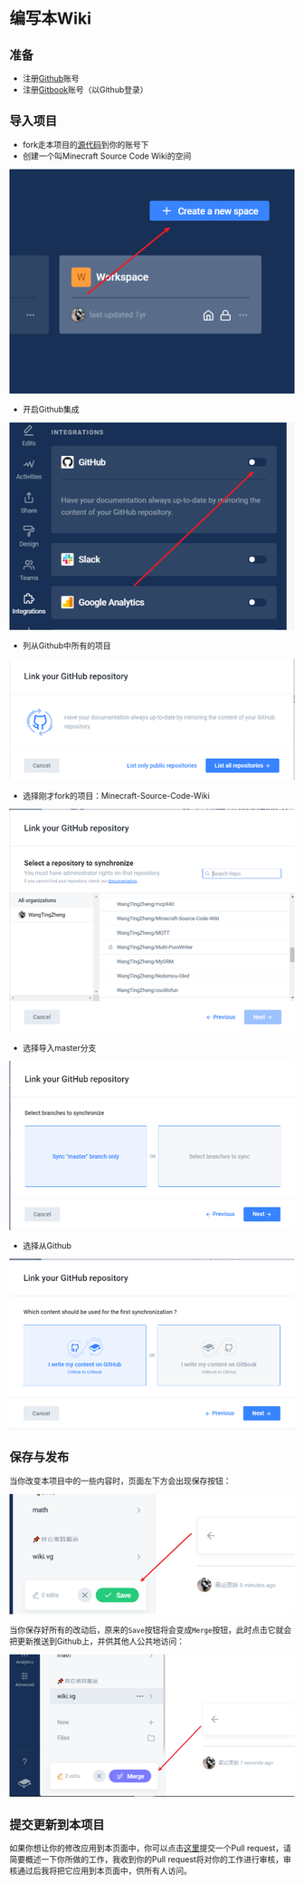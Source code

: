 # 编写本Wiki

## 准备

* 注册[Github](https://github.com)账号
* 注册[Gitbook](https://www.gitbook.com/)账号（以Github登录）

## 导入项目

* fork走本项目的[源代码](https://github.com/WangTingZheng/Minecraft-Source-Code-Wiki)到你的账号下
* 创建一个叫Minecraft Source Code Wiki的空间

![&#x521B;&#x5EFA;&#x9879;&#x76EE;&#x7A7A;&#x95F4;](../../.gitbook/assets/create-project.png)

* 开启Github集成

![Github&#x96C6;&#x6210;](../../.gitbook/assets/gitbook-github.png)

* 列从Github中所有的项目

![&#x5217;&#x51FA;&#x6240;&#x6709;&#x9879;&#x76EE;](../../.gitbook/assets/list-project-github.png)

* 选择刚才fork的项目：Minecraft-Source-Code-Wiki

![&#x9009;&#x62E9;&#x9879;&#x76EE;&#x4ED3;&#x5E93;](../../.gitbook/assets/selection-project-github.png)

* 选择导入master分支

![&#x9009;&#x62E9;&#x4E3B;&#x5206;&#x652F;](../../.gitbook/assets/branch-github-sync.png)

* 选择从Github

![&#x9009;&#x62E9;&#x4ECE;GitHub&#x5BFC;&#x5165;&#x5230;gitbook](../../.gitbook/assets/content-github-gitbook.png)

## 保存与发布

当你改变本项目中的一些内容时，页面左下方会出现保存按钮：

![gitbook&#x7684;&#x4FDD;&#x5B58;&#x6309;&#x94AE;](../../.gitbook/assets/gitbook-save.png)

当你保存好所有的改动后，原来的`Save`按钮将会变成`Merge`按钮，此时点击它就会把更新推送到Github上，并供其他人公共地访问：

![&#x63A8;&#x9001;&#xFF08;&#x5408;&#x5E76;&#xFF09;&#x529F;&#x80FD;](../../.gitbook/assets/gitbook-merge.png)

## 提交更新到本项目

如果你想让你的修改应用到本页面中，你可以点击[这里](https://github.com/WangTingZheng/Minecraft-Source-Code-Wiki/compare)提交一个Pull request，请简要概述一下你所做的工作，我收到你的Pull request将对你的工作进行审核，审核通过后我将把它应用到本页面中，供所有人访问。





